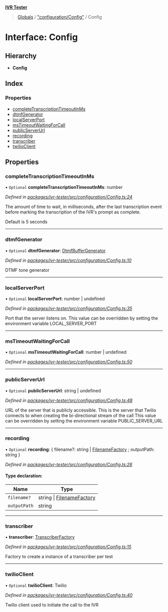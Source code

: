 **[IVR Tester](../README.md)**

> [Globals](../README.md) / ["configuration/Config"](../modules/_configuration_config_.md) / Config

# Interface: Config

## Hierarchy

* **Config**

## Index

### Properties

* [completeTranscriptionTimeoutInMs](_configuration_config_.config.md#completetranscriptiontimeoutinms)
* [dtmfGenerator](_configuration_config_.config.md#dtmfgenerator)
* [localServerPort](_configuration_config_.config.md#localserverport)
* [msTimeoutWaitingForCall](_configuration_config_.config.md#mstimeoutwaitingforcall)
* [publicServerUrl](_configuration_config_.config.md#publicserverurl)
* [recording](_configuration_config_.config.md#recording)
* [transcriber](_configuration_config_.config.md#transcriber)
* [twilioClient](_configuration_config_.config.md#twilioclient)

## Properties

### completeTranscriptionTimeoutInMs

• `Optional` **completeTranscriptionTimeoutInMs**: number

*Defined in [packages/ivr-tester/src/configuration/Config.ts:24](https://github.com/SketchingDev/ivr-tester/blob/3b0e141/packages/ivr-tester/src/configuration/Config.ts#L24)*

The amount of time to wait, in milliseconds, after the last
transcription event before marking the transcription of the
IVR's prompt as complete.

Default is 5 seconds

___

### dtmfGenerator

• `Optional` **dtmfGenerator**: [DtmfBufferGenerator](_call_dtmf_dtmfbuffergenerator_.dtmfbuffergenerator.md)

*Defined in [packages/ivr-tester/src/configuration/Config.ts:10](https://github.com/SketchingDev/ivr-tester/blob/3b0e141/packages/ivr-tester/src/configuration/Config.ts#L10)*

DTMF tone generator

___

### localServerPort

• `Optional` **localServerPort**: number \| undefined

*Defined in [packages/ivr-tester/src/configuration/Config.ts:35](https://github.com/SketchingDev/ivr-tester/blob/3b0e141/packages/ivr-tester/src/configuration/Config.ts#L35)*

Port that the server listens on.
This value can be overridden by setting the environment variable LOCAL_SERVER_PORT

___

### msTimeoutWaitingForCall

• `Optional` **msTimeoutWaitingForCall**: number \| undefined

*Defined in [packages/ivr-tester/src/configuration/Config.ts:50](https://github.com/SketchingDev/ivr-tester/blob/3b0e141/packages/ivr-tester/src/configuration/Config.ts#L50)*

___

### publicServerUrl

• `Optional` **publicServerUrl**: string \| undefined

*Defined in [packages/ivr-tester/src/configuration/Config.ts:48](https://github.com/SketchingDev/ivr-tester/blob/3b0e141/packages/ivr-tester/src/configuration/Config.ts#L48)*

URL of the server that is publicly accessible. This is the
server that Twilio connects to when creating the bi-directional
stream of the call
This value can be overridden by setting the environment variable PUBLIC_SERVER_URL

___

### recording

• `Optional` **recording**: { filename?: string \| [FilenameFactory](../modules/_call_recording_filename_filenamefactory_.md#filenamefactory) ; outputPath: string  }

*Defined in [packages/ivr-tester/src/configuration/Config.ts:26](https://github.com/SketchingDev/ivr-tester/blob/3b0e141/packages/ivr-tester/src/configuration/Config.ts#L26)*

#### Type declaration:

Name | Type |
------ | ------ |
`filename?` | string \| [FilenameFactory](../modules/_call_recording_filename_filenamefactory_.md#filenamefactory) |
`outputPath` | string |

___

### transcriber

•  **transcriber**: [TranscriberFactory](_call_transcription_plugin_transcriberfactory_.transcriberfactory.md)

*Defined in [packages/ivr-tester/src/configuration/Config.ts:15](https://github.com/SketchingDev/ivr-tester/blob/3b0e141/packages/ivr-tester/src/configuration/Config.ts#L15)*

Factory to create a instance of a transcriber per test

___

### twilioClient

• `Optional` **twilioClient**: Twilio

*Defined in [packages/ivr-tester/src/configuration/Config.ts:40](https://github.com/SketchingDev/ivr-tester/blob/3b0e141/packages/ivr-tester/src/configuration/Config.ts#L40)*

Twilio client used to initiate the call to the IVR
